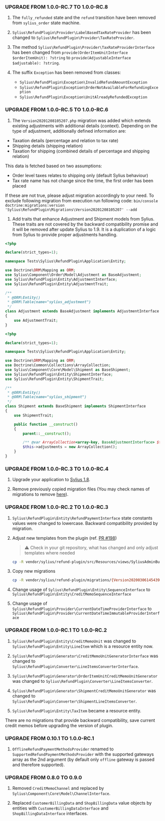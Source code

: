 ### UPGRADE FROM 1.0.0-RC.7 TO 1.0.0-RC.8

1. The `fully_refunded` state and the `refund` transition have been removed from `sylius_order` state machine.

1. `Sylius\RefundPlugin\Provider\LabelBasedTaxRateProvider` has been changed to `Sylius\RefundPlugin\Provider\TaxRateProvider`.

1. The method `Sylius\RefundPlugin\Provider\TaxRateProviderInterface` has been changed 
from `provide(OrderItemUnitInterface $orderItemUnit): ?string` to `provide(AdjustableInterface $adjustable): ?string`.

1. The suffix `Exception` has been removed from classes: 
    * `Sylius\RefundPlugin\Exception\InvalidRefundAmountException` 
    * `Sylius\RefundPlugin\Exception\OrderNotAvailableForRefundingException`
    * `Sylius\RefundPlugin\Exception\UnitAlreadyRefundedException` 

### UPGRADE FROM 1.0.0-RC.5 TO 1.0.0-RC.6

1. The `Version20201208105207.php` migration was added which extends existing adjustments with additional details (context). Depending on the type of adjustment, additionally defined information are:
 * Taxation details (percentage and relation to tax rate)
 * Shipping details (shipping relation)
 * Taxation for shipping (combined details of percentage and shipping relation)

 This data is fetched based on two assumptions:
 * Order level taxes relates to shipping only (default Sylius behaviour)
 * Tax rate name has not change since the time, the first order has been placed

 If these are not true, please adjust migration accordingly to your need. To exclude following migration from execution run following code: 
    ```
    bin/console doctrine:migrations:version 'Sylius\RefundPlugin\Migrations\Version20201208105207' --add
    ```

1. Add traits that enhance Adjustment and Shipment models from Sylius. These traits are not covered by 
the backward compatibility promise and it will be removed after update Sylius to 1.9. It is a duplication of a logic 
from Sylius to provide proper adjustments handling.

```php
<?php

declare(strict_types=1);

namespace Tests\Sylius\RefundPlugin\Application\Entity;

use Doctrine\ORM\Mapping as ORM;
use Sylius\Component\Order\Model\Adjustment as BaseAdjustment;
use Sylius\RefundPlugin\Entity\AdjustmentInterface;
use Sylius\RefundPlugin\Entity\AdjustmentTrait;

/**
 * @ORM\Entity()
 * @ORM\Table(name="sylius_adjustment")
 */
class Adjustment extends BaseAdjustment implements AdjustmentInterface
{
    use AdjustmentTrait;
}
```

```php
<?php

declare(strict_types=1);

namespace Tests\Sylius\RefundPlugin\Application\Entity;

use Doctrine\ORM\Mapping as ORM;
use Doctrine\Common\Collections\ArrayCollection;
use Sylius\Component\Core\Model\Shipment as BaseShipment;
use Sylius\RefundPlugin\Entity\ShipmentInterface;
use Sylius\RefundPlugin\Entity\ShipmentTrait;

/**
 * @ORM\Entity()
 * @ORM\Table(name="sylius_shipment")
 */
class Shipment extends BaseShipment implements ShipmentInterface
{
    use ShipmentTrait;

    public function __construct()
    {
        parent::__construct();

        /** @var ArrayCollection<array-key, BaseAdjustmentInterface> $this->adjustments */
        $this->adjustments = new ArrayCollection();
    }
}

```

### UPGRADE FROM 1.0.0-RC.3 TO 1.0.0-RC.4

1. Upgrade your application to [Sylius 1.8](https://github.com/Sylius/Sylius/blob/master/UPGRADE-1.8.md).

1. Remove previously copied migration files (You may check names of migrations to remove [here](https://github.com/Sylius/RefundPlugin/pull/205/commits/82e09b5bd8fa179da79870c9cb838d7ca289737a)).

### UPGRADE FROM 1.0.0-RC.2 TO 1.0.0-RC.3

1. `Sylius\RefundPlugin\Entity\RefundPaymentInterface` state constants values were changed to lowercase. Backward compatibility provided by migration.

1. Adjust new templates from the plugin (ref. [PR #198](https://github.com/Sylius/RefundPlugin/pull/198)) 

   > :warning: Check in your git repository, what has changed and only adjust templates where needed

    ```bash
    cp -R vendor/sylius/refund-plugin/src/Resources/views/SyliusAdminBundle/* templates/bundles/SyliusAdminBundle/
    ```

1. Copy new migrations

    ```bash
    cp -R vendor/sylius/refund-plugin/migrations/{Version20200306145439.php,Version20200306153205.php,Version20200310094633.php,Version20200310185620.php} src/Migrations
    ```
   
1. Change usage of `Sylius\RefundPlugin\Entity\SequenceInterface` to `Sylius\RefundPlugin\Entity\CreditMemoSequenceInterface`

1. Change usage of `Sylius\RefundPlugin\Provider\CurrentDateTimeProviderInterface` to `Sylius\RefundPlugin\Provider\CurrentDateTimeImmutableProviderInterface`

### UPGRADE FROM 1.0.0-RC.1 TO 1.0.0-RC.2

1. `Sylius\RefundPlugin\Entity\CreditMemoUnit` was changed to `Sylius\RefundPlugin\Entity\LineItem` which is a resource entity now.

2. `Sylius\RefundPlugin\Generator\CreditMemoUnitGeneratorInterface` was changed to `Sylius\RefundPlugin\Converter\LineItemsConverterInterface`.

3. `Sylius\RefundPlugin\Generator\OrderItemUnitCreditMemoUnitGenerator` was changed to `Sylius\RefundPlugin\Converter\LineItemsConverter`.

4. `Sylius\RefundPlugin\Generator\ShipmentCreditMemoUnitGenerator` was changed to `Sylius\RefundPlugin\Converter\ShipmentLineItemsConverter`.

5. `Sylius\RefundPlugin\Entity\TaxItem` became a resource entity.

There are no migrations that provide backward compatibility, save current credit memos before upgrading the version of plugin.

### UPGRADE FROM 0.10.1 TO 1.0.0-RC.1

1. `OfflineRefundPaymentMethodsProvider` renamed to `SupportedRefundPaymentMethodsProvider` with the supported gateways array as the 2nd argument
(by default only `offline` gateway is passed and therefore supported).

### UPGRADE FROM 0.8.0 TO 0.9.0

1. Removed ``CreditMemoChannel`` and replaced by ``Sylius\Component\Core\Model\ChannelInterface``.

2. Replaced  ``CustomerBillingData`` and ``ShopBillingData`` value objects by entities with ``CustomerBillingDataInterface`` and ``ShopBillingDataInterface`` interfaces.
